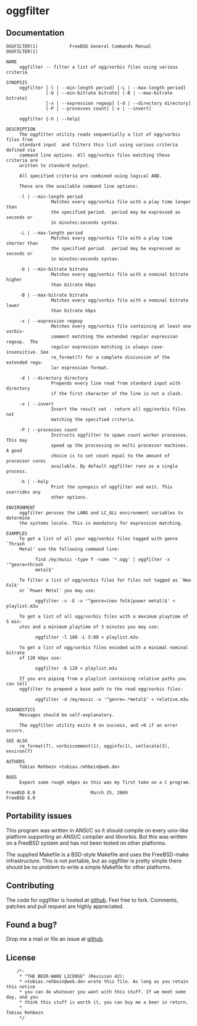 
oggfilter
=========

Documentation
-------------
    OGGFILTER(1)            FreeBSD General Commands Manual           OGGFILTER(1)
    
    NAME
         oggfilter -- filter a list of ogg/vorbis files using various criteria
    
    SYNOPSIS
         oggfilter [-l | --min-length period] [-L | --max-length period]
                   [-b | --min-bitrate bitrate] [-B | --max-bitrate bitrate]
                   [-x | --expression regexp] [-d | --directory directory]
                   [-P | --processes count] [-v | --invert]
    
         oggfilter {-h | --help}
    
    DESCRIPTION
         The oggfilter utility reads sequentially a list of ogg/vorbis files from
         standard input  and filters this list using various criteria defined via
         command line options. All ogg/vorbis files matching these criteria are
         written to standard output.
    
         All specified criteria are combined using logical AND.
    
         These are the available command line options:
    
         -l | --min-length period
                     Matches every ogg/vorbis file with a play time longer than
                     the specified period.  period may be expressed as seconds or
                     in minutes:seconds syntax.
    
         -L | --max-length period
                     Matches every ogg/vorbis file with a play time shorter than
                     the specified period.  period may be expressed as seconds or
                     in minutes:seconds syntax.
    
         -b | --min-bitrate bitrate
                     Matches every ogg/vorbis file with a nominal bitrate higher
                     than bitrate kbps
    
         -B | --max-bitrate bitrate
                     Matches every ogg/vorbis file with a nominal bitrate lower
                     than bitrate kbps
    
         -x | --expression regexp
                     Matches every ogg/vorbis file containing at least one vorbis-
                     comment matching the extended regular expression regexp.  The
                     regular expression matching is always case-insensitive. See
                     re_format(7) for a complete discussion of the extended regu-
                     lar expression format.
    
         -d | --directory directory
                     Prepends every line read from standard input with directory
                     if the first character of the line is not a slash.
    
         -v | --invert
                     Invert the result set - return all ogg/vorbis files not
                     matching the specified criteria.
    
         -P | --processes count
                     Instructs oggfilter to spawn count worker processes. This may
                     speed up the processing on multi processor machines. A good
                     choice is to set count equal to the amount of processor cores
                     available. By default oggfilter runs as a single process.
    
         -h | --help
                     Print the synopsis of oggfilter and exit. This overrides any
                     other options.
    
    ENVIRONMENT
         oggfilter peruses the LANG and LC_ALL environment variables to determine
         the systems locale. This is mandatory for expression matching.
    
    EXAMPLES
         To get a list of all your ogg/vorbis files tagged with genre `Thrash
         Metal' use the following command line:
    
               find /my/music -type f -name '*.ogg' | oggfilter -x '^genre=thrash
               metal$'
    
         To filter a list of ogg/vorbis files for files not tagged as `Neo Folk'
         or `Power Metal' you may use:
    
               oggfilter -v -E -x '^genre=(neo folk|power metal)$' < playlist.m3u
    
         To get a list of all ogg/vorbis files with a maximum playtime of 5 min-
         utes and a minimum playtime of 3 minutes you may use:
    
               oggfilter -l 180 -L 5:00 < playlist.m3u
    
         To get a list of ogg/vorbis files encoded with a minimal nominal bitrate
         of 120 kbps use:
    
               oggfilter -b 120 < playlist.m3u
    
         If you are piping from a playlist containing relative paths you can tell
         oggfilter to prepend a base path to the read ogg/vorbis files:
    
               oggfilter -d /my/music -x '^genre=.*metal$' < relative.m3u
    
    DIAGNOSTICS
         Messages should be self-explanatory.
    
         The oggfilter utility exits 0 on success, and >0 if an error occurs.
    
    SEE ALSO
         re_format(7), vorbiscomment(1), ogginfo(1), setlocale(3), environ(7)
    
    AUTHORS
         Tobias Rehbein <tobias.rehbein@web.de>
    
    BUGS
         Expect some rough edges as this was my first take on a C program.
    
    FreeBSD 8.0                     March 25, 2009                     FreeBSD 8.0

Portability issues
------------------
This program was written in ANSI/C so it should compile on every unix-like
platform supporting an ANSI/C compiler and libvorbis. But this was written on a
FreeBSD system and has not been tested on other platforms. 

The supplied Makefile is a BSD-style Makefile and uses the FreeBSD-make
infrastructure. This is not portable, but as oggfilter is pretty simple there
should be no problem to write a simple Makefile for other platforms.

Contributing
------------
The code for oggfilter is hosted at [github][1].  Feel free to fork.  Comments,
patches and pull request are highly appreciated.

[1]:    http://www.github.com/tobreh/oggfilter
         
Found a bug?
------------
Drop me a mail or file an issue at [github][2].

[2]:    http://github.com/tobreh/oggfilter/issues

License
-------
        /*-
         * "THE BEER-WARE LICENSE" (Revision 42):
         * <tobias.rehbein@web.de> wrote this file. As long as you retain this notice 
         * you can do whatever you want with this stuff. If we meet some day, and you 
         * think this stuff is worth it, you can buy me a beer in return.   
         *                                                              Tobias Rehbein
         */
